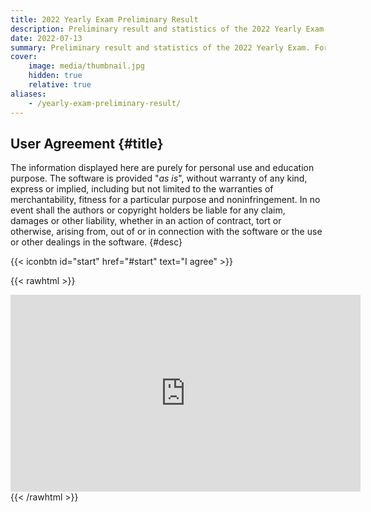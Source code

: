 ```yaml
---
title: 2022 Yearly Exam Preliminary Result
description: Preliminary result and statistics of the 2022 Yearly Exam. For reference only.
date: 2022-07-13
summary: Preliminary result and statistics of the 2022 Yearly Exam. For reference only.
cover:
    image: media/thumbnail.jpg
    hidden: true
    relative: true
aliases:
    - /yearly-exam-preliminary-result/
---
```


## User Agreement {#title}

The information displayed here are purely for personal use and education purpose. The software is provided "*as is*", without warranty of any kind, express or implied, including but not limited to the warranties of merchantability, fitness for a particular purpose and noninfringement. In no event shall the authors or copyright holders be liable for any claim, damages or other liability, whether in an action of contract, tort or otherwise, arising from, out of or in connection with the software or the use or other dealings in the software.
{#desc}

{{< iconbtn id="start" href="#start" text="I agree" >}}

{{< rawhtml >}}
<iframe id="youtube" class="youtube" width="560" height="315" src="https://www.youtube-nocookie.com/embed/YQYihHE_h-k?enablejsapi=1&iv_load_policy=3&loop=1" title="YouTube video player" frameborder="0" allow="accelerometer; autoplay; clipboard-write; encrypted-media; gyroscope; picture-in-picture" allowfullscreen></iframe>
{{< /rawhtml >}}

